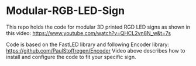 # Modular-RGB-LED-Sign

This repo holds the code for modular 3D printed RGD LED signs as shown in this video:
https://www.youtube.com/watch?v=QHCL2vn8N_w&t=7s

Code is based on the FastLED library and following Encoder library: https://github.com/PaulStoffregen/Encoder
Video above describes how to install and configure the code to fit your specific sign.
